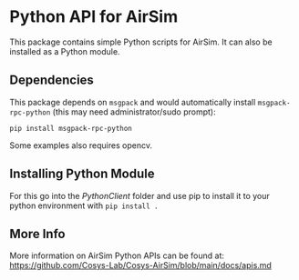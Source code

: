 # Python API for AirSim

This package contains simple Python scripts for AirSim. It can also be installed as a Python module.

## Dependencies
This package depends on `msgpack` and would automatically install `msgpack-rpc-python` (this may need administrator/sudo prompt):
```
pip install msgpack-rpc-python
```

Some examples also requires opencv.

## Installing Python Module

For this go into the _PythonClient_ folder and use pip to install it to your python environment with `pip install .`

## More Info

More information on AirSim Python APIs can be found at:
https://github.com/Cosys-Lab/Cosys-AirSim/blob/main/docs/apis.md

